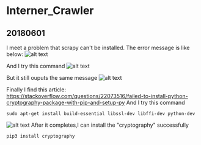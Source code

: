 # Interner_Crawler
## 20180601
I meet a problem that scrapy can't be installed.
The error message is like below:
![alt text](https://i.imgur.com/etvQFWg.png)

And I try this command
![alt text](https://i.imgur.com/URixteK.png)

But it still ouputs the same message
![alt text](https://i.imgur.com/etvQFWg.png)

Finally I find this article:
https://stackoverflow.com/questions/22073516/failed-to-install-python-cryptography-package-with-pip-and-setup-py
And I try this command
```
sudo apt-get install build-essential libssl-dev libffi-dev python-dev
```
![alt text](https://i.imgur.com/m8DN5su.png)
After it completes,I can install the "cryptography" successfully
```
pip3 install cryptography
```

